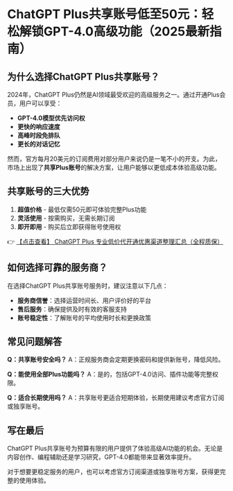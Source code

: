 # ChatGPT Plus共享账号低至50元：轻松解锁GPT-4.0高级功能（2025最新指南）

## 为什么选择ChatGPT Plus共享账号？

2024年，ChatGPT Plus仍然是AI领域最受欢迎的高级服务之一。通过开通Plus会员，用户可以享受：

- **GPT-4.0模型优先访问权**
- **更快的响应速度**
- **高峰时段免排队**
- **更长的对话记忆**

然而，官方每月20美元的订阅费用对部分用户来说仍是一笔不小的开支。为此，市场上出现了**共享Plus账号**的解决方案，让用户能够以更低成本体验高级功能。

## 共享账号的三大优势

1. **超值价格** - 最低仅需50元即可体验完整Plus功能
2. **灵活使用** - 按需购买，无需长期订阅
3. **即开即用** - 购买后立即获得账号使用权

👉 [【点击查看】 ChatGPT Plus 专业低价代开通优惠渠道整理汇总（全程质保）](https://bit.ly/DaiKai)

## 如何选择可靠的服务商？

在选择ChatGPT Plus共享账号服务时，建议注意以下几点：

- **服务商信誉**：选择运营时间长、用户评价好的平台
- **售后服务**：确保提供及时有效的客服支持
- **账号稳定性**：了解账号的平均使用时长和更换政策

## 常见问题解答

**Q：共享账号安全吗？**
A：正规服务商会定期更换密码和提供新账号，降低风险。

**Q：能使用全部Plus功能吗？**
A：是的，包括GPT-4.0访问、插件功能等完整权限。

**Q：适合长期使用吗？**
A：共享账号更适合短期体验，长期使用建议考虑官方订阅或独享账号。

## 写在最后

ChatGPT Plus共享账号为预算有限的用户提供了体验高级AI功能的机会。无论是内容创作、编程辅助还是学习研究，GPT-4.0都能带来显著效率提升。

对于想要更稳定服务的用户，也可以考虑官方订阅渠道或独享账号方案，获得更完整的使用体验。